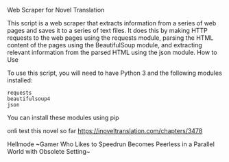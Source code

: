 Web Scraper for Novel Translation

This script is a web scraper that extracts information from a series of web pages and saves it to a series of text files. It does this by making HTTP requests to the web pages using the requests module, parsing the HTML content of the pages using the BeautifulSoup module, and extracting relevant information from the parsed HTML using the json module.
How to Use

To use this script, you will need to have Python 3 and the following modules installed:

    requests
    beautifulsoup4
    json

You can install these modules using pip

onli test this novel so far https://inoveltranslation.com/chapters/3478

Hellmode ~Gamer Who Likes to Speedrun Becomes Peerless in a Parallel World with Obsolete Setting~
